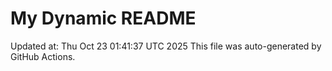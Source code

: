 # My Dynamic README
Updated at: Thu Oct 23 01:41:37 UTC 2025
This file was auto-generated by GitHub Actions.
